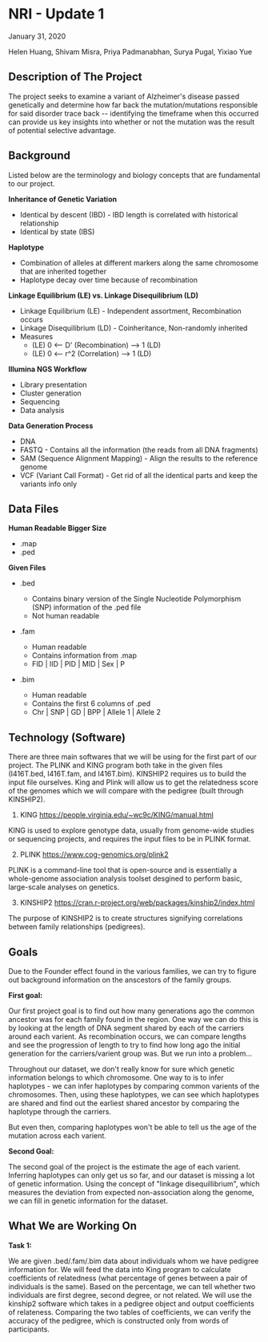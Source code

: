 # NRI - Update 1
January 31, 2020

Helen Huang, Shivam Misra, Priya Padmanabhan, Surya Pugal,  Yixiao Yue 


## Description of The Project

The project seeks to examine a variant of Alzheimer's disease passed genetically and determine how far back the mutation/mutations responsible for said disorder trace back -- identifying the timeframe when this occurred can provide us key insights into whether or not the mutation was the result of potential selective advantage.


## Background

Listed below are the terminology and biology concepts that are fundamental to our project.

**Inheritance of Genetic Variation**
* Identical by descent (IBD) - IBD length is correlated with historical relationship
* Identical by state (IBS)

**Haplotype**
* Combination of alleles at different markers along the same chromosome that are inherited together
* Haplotype decay over time because of recombination

**Linkage Equilibrium (LE) vs. Linkage Disequilibrium (LD)**
* Linkage Equilibrium (LE) - Independent assortment, Recombination occurs
* Linkage Disequilibrium (LD) - Coinheritance, Non-randomly inherited
* Measures
  * (LE) 0 <-- D' (Recombination) --> 1 (LD)
  * (LE) 0 <-- r^2 (Correlation) --> 1 (LD)

**Illumina NGS Workflow**
* Library presentation
* Cluster generation
* Sequencing
* Data analysis

**Data Generation Process**
* DNA
* FASTQ - Contains all the information (the reads from all DNA fragments)
* SAM (Sequence Alignment Mapping) - Align the results to the reference genome
* VCF (Variant Call Format) - Get rid of all the identical parts and keep the variants info only


## Data Files

**Human Readable Bigger Size**
* .map
* .ped

**Given Files**
* .bed
  * Contains binary version of the Single Nucleotide Polymorphism (SNP) information of the .ped file
  * Not human readable

* .fam
  * Human readable
  * Contains information from .map
  * FID | IID | PID | MID | Sex | P

* .bim
  * Human readable
  * Contains the first 6 columns of .ped
  * Chr | SNP | GD | BPP | Allele 1 | Allele 2


## Technology (Software)

There are three main softwares that we will be using for the first part of our project. The PLINK and KING program both take in the given files (I416T.bed, I416T.fam, and I416T.bim). KINSHIP2 requires us to build the input file ourselves. King and Plink will allow us to get the relatedness score of the genomes which we will compare with the pedigree (built through KINSHIP2).

1. KING 
https://people.virginia.edu/~wc9c/KING/manual.html

KING is used to explore genotype data, usually from genome-wide studies or sequencing projects, and requires the input files to be in PLINK format.

2. PLINK 
https://www.cog-genomics.org/plink2

PLINK is a command-line tool that is open-source and is essentially a whole-genome association analysis toolset desgined to perform basic, large-scale analyses on genetics.

3. KINSHIP2
https://cran.r-project.org/web/packages/kinship2/index.html

The purpose of KINSHIP2 is to create structures signifying correlations between family relationships (pedigrees). 


## Goals

Due to the Founder effect found in the various families, we can try to figure out background information on the anscestors of the family groups. 

**First goal:**

Our first project goal is to find out how many generations ago the common ancestor was for each family found in the region. One way we can do this is by
looking at the length of DNA segment shared by each of the carriers around each varient. As recombination occurs, we can compare lengths and see the progression of length 
to try to find how long ago the initial generation for the carriers/varient group was. But we run into a problem...

Throughout our dataset, we don't really know for sure which genetic information belongs to which chromosome. One way to is to infer haplotypes - we can infer
haplotypes by comparing common varients of the chromosomes. Then, using these haplotypes, we can see which haplotypes are shared and find out
the earliest shared ancestor by comparing the haplotype through the carriers.

But even then, comparing haplotypes won't be able to tell us the age of the mutation across each varient.

**Second Goal:**

The second goal of the project is the estimate the age of each varient. Inferring haplotypes can only get us so far, and our dataset is missing a lot of 
genetic information. Using the concept of "linkage disequillibrium", which measures the deviation from expected non-association along the genome, we can
fill in genetic information for the dataset. 


## What We are Working On

**Task 1:**

We are given .bed/.fam/.bim data about individuals whom we have pedigree information for. 
We will feed the data into King program to calculate coefficients of relatedness (what percentage of 
genes between a pair of individuals is the same). Based on the percentage, we can tell whether two 
individuals are first degree, second degree, or not related. We will use the kinship2 software which 
takes in a pedigree object and output coefficients of relateness. Comparing the two tables of coefficients,
we can verify the accuracy of the pedigree, which is constructed only from words of participants. 
